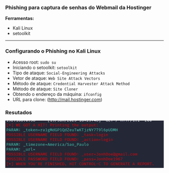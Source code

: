 ### Phishing para captura de senhas do Webmail da Hostinger

**Ferramentas:**
- Kali Linux
- setoolkit

---
### Configurando o Phishing no Kali Linux

- Acesso root: ``` sudo su ```
- Iniciando o setoolkit: ``` setoolkit ```
- Tipo de ataque: ``` Social-Engineering Attacks ```
- Vetor de ataque: ``` Web Site Attack Vectors ```
- Método de ataque: ```Credential Harvester Attack Method ```
- Método de ataque: ``` Site Cloner ```
- Obtendo o endereço da máquina: ``` ifconfig ```
- URL para clone: (http://mail.hostinger.com)

### Resutados

![Alt text](passwd.png)
